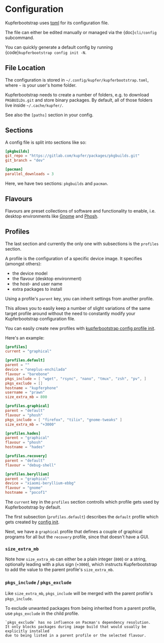 # Configuration

Kupferbootstrap uses [toml](https://en.wikipedia.org/wiki/TOML) for its configuration file.

The file can either be edited manually or managed via the {doc}`cli/config` subcommand.

You can quickly generate a default config by running {code}`kupferbootstrap config init -N`.

## File Location

The configuration is stored in `~/.config/kupfer/kupferbootstrap.toml`, where `~` is your user's home folder.

Kupferbootstrap needs to create a number of folders, e.g. to download `PKGBUILDs.git` and store binary packages.
By default, all of those folders live inside `~/.cache/kupfer/`.

See also the `[paths]` section in your config.

## Sections

A config file is split into sections like so:

```toml
[pkgbuilds]
git_repo = "https://gitlab.com/kupfer/packages/pkgbuilds.git"
git_branch = "dev"

[pacman]
parallel_downloads = 3
```

Here, we have two sections: `pkgbuilds` and `pacman`.

## Flavours

Flavours are preset collections of software and functionality to enable,
i.e. desktop environments like [Gnome](https://en.wikipedia.org/wiki/GNOME)
and [Phosh](https://en.wikipedia.org/wiki/Phosh).

## Profiles

The last section and currently the only one with subsections is the `profiles` section.

A profile is the configuration of a specific device image. It specifies (amongst others):

- the device model
- the flavour (desktop environment)
- the host- and user name
- extra packages to install

Using a profile's `parent` key,
you can inherit settings from another profile.

This allows you to easily keep a number of slight variations of the same target profile around
without the need to constantly modify your Kupferbootstrap configuration file.

You can easily create new profiles with
[kupferbootstrap config profile init](../cli/config/#kupferbootstrap-config-profile-init).

Here's an example:

```toml
[profiles]
current = "graphical"

[profiles.default]
parent = ""
device = "oneplus-enchilada"
flavour = "barebone"
pkgs_include = [ "wget", "rsync", "nano", "tmux", "zsh", "pv", ]
pkgs_exclude = []
hostname = "kupferphone"
username = "prawn"
size_extra_mb = 800

[profiles.graphical]
parent = "default"
flavour = "phosh"
pkgs_include = [ "firefox", "tilix", "gnome-tweaks" ]
size_extra_mb = "+3000"

[profiles.hades]
parent = "graphical"
flavour = "phosh"
hostname = "hades"

[profiles.recovery]
parent = "default"
flavour = "debug-shell"

[profiles.beryllium]
parent = "graphical"
device = "xiaomi-beryllium-ebbg"
flavour = "gnome"
hostname = "pocof1"
```

The `current` key in the `profiles` section controlls which profile gets used by Kupferbootstrap by default.

The first subsection (`profiles.default`) describes the `default` profile
which gets created by [config init](../cli/config/#kupferbootstrap-config-init).

Next, we have a `graphical` profile that defines a couple of graphical programs for all but the `recovery` profile,
since that doesn't have a GUI.

### `size_extra_mb`

Note how `size_extra_mb` can either be a plain integer (`800`) or a string,
optionally leading with a plus sign (`+3000`),
which instructs Kupferbootstrap to add the value to the parent profile's `size_extra_mb`.

### `pkgs_include` / `pkgs_exclude`

Like `size_extra_mb`, `pkgs_include` will be merged with the parent profile's `pkgs_include`.

To exclude unwanted packages from being inherited from a parent profile, use `pkgs_exclude` in the child profile.

```{hint}
`pkgs_exclude` has no influence on Pacman's dependency resolution.
It only blocks packages during image build that would usually be explicitly installed
due to being listed in a parent profile or the selected flavour.
```
